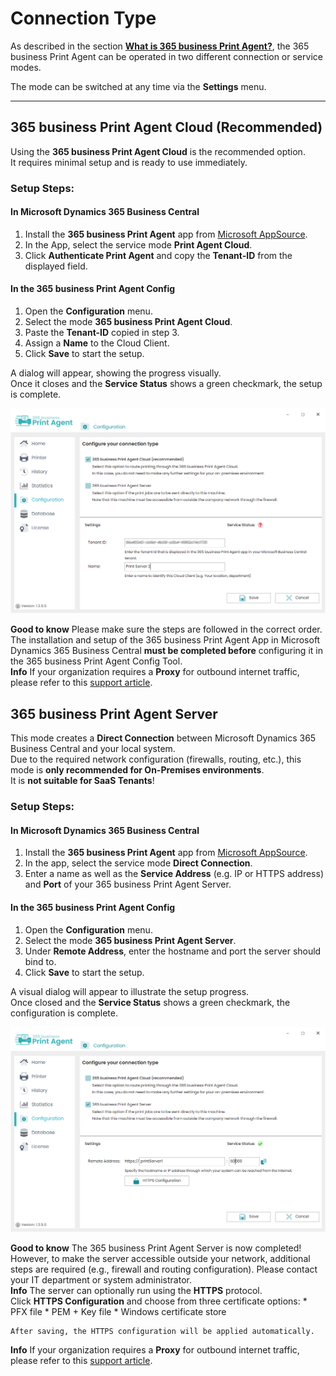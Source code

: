 # Connection Type

As described in the section **[What is 365 business Print Agent?](print-agent-whatis.md)**, the 365 business Print Agent can be operated in two different connection or service modes.

The mode can be switched at any time via the **Settings** menu.

---

## 365 business Print Agent Cloud (Recommended)

Using the **365 business Print Agent Cloud** is the recommended option.  
It requires minimal setup and is ready to use immediately.

### Setup Steps:

#### In Microsoft Dynamics 365 Business Central
1. Install the **365 business Print Agent** app from [Microsoft AppSource](https://appsource.microsoft.com).
2. In the App, select the service mode **Print Agent Cloud**.
3. Click **Authenticate Print Agent** and copy the **Tenant-ID** from the displayed field.

#### In the 365 business Print Agent Config

1. Open the **Configuration** menu.
2. Select the mode **365 business Print Agent Cloud**.
3. Paste the **Tenant-ID** copied in step 3.
4. Assign a **Name** to the Cloud Client.
5. Click **Save** to start the setup.

A dialog will appear, showing the progress visually.  
Once it closes and the **Service Status** shows a green checkmark, the setup is complete.

![Settings-Cloud](/assets/images/365-business-print-agent/config-tool/Settings_Cloud_en.PNG)

<div class="alert alert-notice">
    <i class="fa-light fa-hand-point-up fa-lg"></i>
    <strong>Good to know</strong>
	Please make sure the steps are followed in the correct order.<br/>
    The installation and setup of the 365 business Print Agent App in Microsoft Dynamics 365 Business Central <strong>must be completed before</strong> configuring it in the 365 business Print Agent Config Tool.
</div>

<div class="alert alert-info">
    <i class="fa-duotone fa-thin fa-lightbulb fa-lg"></i>
    <strong>Info</strong>
	If your organization requires a <b>Proxy</b> for outbound internet traffic, please refer to this <a href="support/print-agent-proxy.md">support article</a>.
</div>

## 365 business Print Agent Server

This mode creates a **Direct Connection** between Microsoft Dynamics 365 Business Central and your local system.  
Due to the required network configuration (firewalls, routing, etc.), this mode is **only recommended for On-Premises environments**.  
It is **not suitable for SaaS Tenants**!

### Setup Steps:

#### In Microsoft Dynamics 365 Business Central
1. Install the **365 business Print Agent** app from [Microsoft AppSource](https://appsource.microsoft.com).
2. In the app, select the service mode **Direct Connection**.
3. Enter a name as well as the **Service Address** (e.g. IP or HTTPS address) and **Port** of your 365 business Print Agent Server.

#### In the 365 business Print Agent Config
1. Open the **Configuration** menu.
2. Select the mode **365 business Print Agent Server**.
3. Under **Remote Address**, enter the hostname and port the server should bind to.
4. Click **Save** to start the setup.

A visual dialog will appear to illustrate the setup progress.  
Once closed and the **Service Status** shows a green checkmark, the configuration is complete.

![Settings-Server](/assets/images/365-business-print-agent/config-tool/Settings_Server_en.PNG)

<div class="alert alert-notice">
    <i class="fa-light fa-hand-point-up fa-lg"></i>
    <strong>Good to know</strong>
	The 365 business Print Agent Server is now completed!<br>
	However, to make the server accessible outside your network, additional steps are required (e.g., firewall and routing configuration). Please contact your IT department or system administrator.
</div>

<div class="alert alert-info">
    <i class="fa-duotone fa-thin fa-lightbulb fa-lg"></i>
    <strong>Info</strong>
	The server can optionally run using the <strong>HTTPS</strong> protocol.<br/>
	Click <b>HTTPS Configuration</b> and choose from three certificate options:
	* PFX file
    * PEM + Key file
    * Windows certificate store
	
	
	After saving, the HTTPS configuration will be applied automatically.
</div>

<div class="alert alert-info">
    <i class="fa-duotone fa-thin fa-lightbulb fa-lg"></i>
    <strong>Info</strong>
	If your organization requires a <b>Proxy</b> for outbound internet traffic, please refer to this <a href="support/print-agent-proxy.md">support article</a>.
</div>